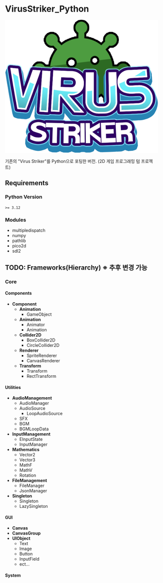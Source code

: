 # VirusStriker_Python
![Virus Striker](./Resources/Sprites/GUI/Sprite_Logo.png)


기존의 "Virus Striker"를 Python으로 포팅한 버전. (2D 게임 프로그래밍 텀 프로젝트)

## Requirements
### Python Version
`>= 3.12`
### Modules
* multipledispatch
* numpy
* pathlib
* pico2d
* sdl2
## TODO: Frameworks(Hierarchy) ※ 추후 변경 가능
### Core
#### Components
- **Component**
  - **Animation**
    - GameObject 
  - **Animation**
    - Animator
    - Animation
  - **Collider2D**
    - BoxCollider2D
    - CircleCollider2D
  - **Renderer**
     - SpriteRenderer
     - CanvasRenderer 
  - **Transform**
    - Transform
    - RectTransform
#### Utilities
- **AudioManagement**
  - AudioManager
  - AudioSource
    - LoopAudioSource 
  - SFX
  - BGM
  - BGMLoopData
- **InputManagement**
  - EInputState 
  - InputManager
- **Mathematics**
  - Vector2
  - Vector3
  - MathF
  - MathV
  - Rotation   
- **FileManagement**
  - FileManager
  - JsonManager 
- **Singleton** 
  - Singleton
  - LazySingleton
#### GUI
- **Canvas**
- **CanvasGroup**
- **UIObject**
  - Text
  - Image
  - Button
  - InputField
  - ect...   
#### System

